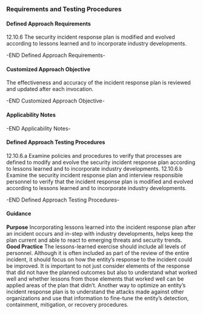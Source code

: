 ### Requirements and Testing Procedures

#### Defined Approach Requirements
12.10.6 The security incident response plan is modified and evolved according to lessons learned and to incorporate industry developments.

-END Defined Approach Requirements- 
#### Customized Approach Objective
The effectiveness and accuracy of the incident response plan is reviewed and updated after each invocation.

-END Customized Approach Objective- 
#### Applicability Notes



-END Applicability Notes- 
#### Defined Approach Testing Procedures
12.10.6.a Examine policies and procedures to verify that processes are defined to modify and evolve the security incident response plan according to lessons learned and to incorporate industry developments.
12.10.6.b Examine the security incident response plan and interview responsible personnel to verify that the incident response plan is modified and evolved according to lessons learned and to incorporate industry developments.

-END Defined Approach Testing Procedures- 
#### Guidance
**Purpose**
Incorporating lessons learned into the incident response plan after an incident occurs and in-step with industry developments, helps keep the plan current and able to react to emerging threats and security trends.
**Good Practice**
The lessons-learned exercise should include all levels of personnel. Although it is often included as part of the review of the entire incident, it should focus on how the entity’s response to the incident could be improved.
It is important to not just consider elements of the response that did not have the planned outcomes but also to understand what worked well and whether lessons from those elements that worked well can be applied areas of the plan that didn’t.
Another way to optimize an entity’s incident response plan is to understand the attacks made against other organizations and use that information to fine-tune the entity’s detection, containment, mitigation, or recovery procedures.